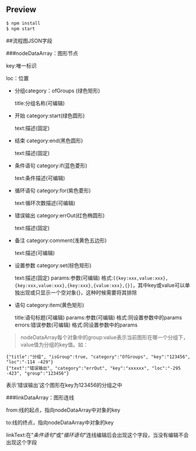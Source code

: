 ## Preview

```bash
$ npm install
$ npm start
```

##流程图JSON字段

###nodeDataArray：图形节点

  key:唯一标识
  
  loc：位置

* 分组category：ofGroups (绿色矩形)

    title:分组名称(可编辑)
    

* 开始 category:start(绿色圆形)

    text:描述(固定)
    

* 结束 category:end(黑色圆形)

    text:描述(固定)
    

* 条件语句 category:if(蓝色菱形)

    text:条件描述(可编辑)
    

* 循环语句 category:for(紫色菱形)

    text:循环次数描述(可编辑)
    

* 错误输出 category:errOut(红色椭圆形)
    
    text:描述(固定)
    

* 备注 category:comment(浅黄色五边形)

    text:描述(可编辑)
    

* 设置参数 category:set(棕色矩形)

    text:描述(固定)
    params:参数(可编辑) 格式:```[{key:xxx,value:xxx},{key:xxx,value:xxx},{key:xxx},{value:xxx},{}]```，其中key或value可以单独出现或只显示一个空对象{}，这种时候需要将其排除


* 语句 category:item(黄色矩形)

    title:语句标题(可编辑)
    params:参数(可编辑) 格式:同设置参数中的params
    errors:错误参数(可编辑) 格式:同设置参数中的params
    

>nodeDataArray每个对象中的group:value表示当前图形在哪一个分组下，value值为分组的key值。如：
```
{"title":"分组", "isGroup":true, "category":"OfGroups", "key":"123456", "loc":"-114 -429"}
{"text":"错误输出", "category":"errOut", "key":"xxxxxx", "loc":"-295 -423", "group":"123456"}
```
表示‘错误输出’这个图形在key为123456的分组之中


###linkDataArray：图形连线

from:线的起点，指向nodeDataArray中对象的key

to:线的终点，指向nodeDataArray中对象的key

linkText:在“*条件语句*”或“*循环语句*”连线编辑后会出现这个字段，当没有编辑不会出现这个字段







